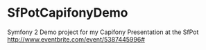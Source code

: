 SfPotCapifonyDemo
=================

Symfony 2 Demo project for my Capifony Presentation at the SfPot http://www.eventbrite.com/event/5387445996#